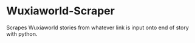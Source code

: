 # Wuxiaworld-Scraper
Scrapes Wuxiaworld stories from whatever link is input onto end of story with python.
